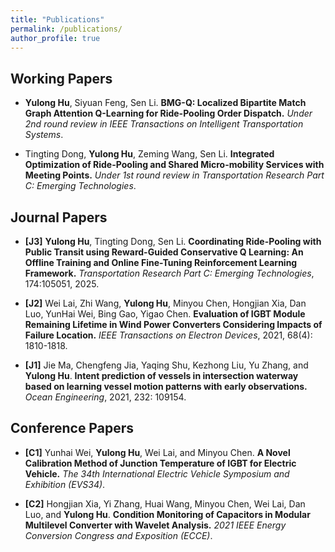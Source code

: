 ```yaml
---
title: "Publications"
permalink: /publications/
author_profile: true
---
```

## Working Papers

- **Yulong Hu**, Siyuan Feng, Sen Li. **BMG-Q: Localized Bipartite Match Graph Attention Q-Learning for Ride-Pooling Order Dispatch.** *Under 2nd round review in IEEE Transactions on Intelligent Transportation Systems*.

- Tingting Dong, **Yulong Hu**, Zeming Wang, Sen Li. **Integrated Optimization of Ride-Pooling and Shared Micro-mobility Services with Meeting Points.** *Under 1st round review in Transportation Research Part C: Emerging Technologies*.

## Journal Papers

- **[J3]** **Yulong Hu**, Tingting Dong, Sen Li. **Coordinating Ride-Pooling with Public Transit using Reward-Guided Conservative Q Learning: An Offline Training and Online Fine-Tuning Reinforcement Learning Framework.** *Transportation Research Part C: Emerging Technologies*, 174:105051, 2025.

- **[J2]** Wei Lai, Zhi Wang, **Yulong Hu**, Minyou Chen, Hongjian Xia, Dan Luo, YunHai Wei, Bing Gao, Yigao Chen. **Evaluation of IGBT Module Remaining Lifetime in Wind Power Converters Considering Impacts of Failure Location.** *IEEE Transactions on Electron Devices*, 2021, 68(4): 1810-1818.

- **[J1]** Jie Ma, Chengfeng Jia, Yaqing Shu, Kezhong Liu, Yu Zhang, and **Yulong Hu**. **Intent prediction of vessels in intersection waterway based on learning vessel motion patterns with early observations.** *Ocean Engineering*, 2021, 232: 109154.

## Conference Papers

- **[C1]** Yunhai Wei, **Yulong Hu**, Wei Lai, and Minyou Chen. **A Novel Calibration Method of Junction Temperature of IGBT for Electric Vehicle.** *The 34th International Electric Vehicle Symposium and Exhibition (EVS34)*.

- **[C2]** Hongjian Xia, Yi Zhang, Huai Wang, Minyou Chen, Wei Lai, Dan Luo, and **Yulong Hu**. **Condition Monitoring of Capacitors in Modular Multilevel Converter with Wavelet Analysis.** *2021 IEEE Energy Conversion Congress and Exposition (ECCE)*.


